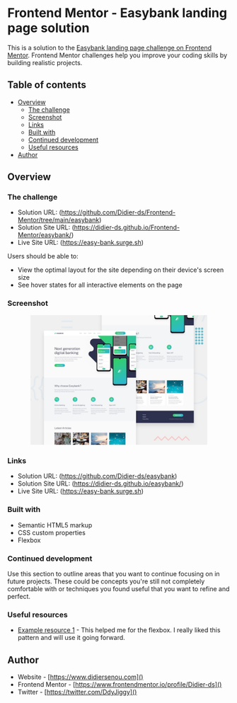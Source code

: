 # Frontend Mentor - Easybank landing page solution

This is a solution to the [Easybank landing page challenge on Frontend Mentor](https://www.frontendmentor.io/challenges/easybank-landing-page-WaUhkoDN). Frontend Mentor challenges help you improve your coding skills by building realistic projects. 

## Table of contents

- [Overview](#overview)
  - [The challenge](#the-challenge)
  - [Screenshot](#screenshot)
  - [Links](#links)
  - [Built with](#built-with)
  - [Continued development](#continued-development)
  - [Useful resources](#useful-resources)
- [Author](#author)


## Overview

### The challenge
- Solution URL: (https://github.com/Didier-ds/Frontend-Mentor/tree/main/easybank)
- Solution Site URL: (https://didier-ds.github.io/Frontend-Mentor/easybank/)
- Live Site URL: (https://easy-bank.surge.sh)

Users should be able to:

- View the optimal layout for the site depending on their device's screen size
- See hover states for all interactive elements on the page

### Screenshot
<div align="center">
    <img src="./desktop-preview.jpg" width="400px"</img> 
</div>

### Links

- Solution URL: (https://github.com/Didier-ds/easybank)
- Solution Site URL: (https://didier-ds.github.io/easybank/)
- Live Site URL: (https://easy-bank.surge.sh)


### Built with

- Semantic HTML5 markup
- CSS custom properties
- Flexbox

### Continued development

Use this section to outline areas that you want to continue focusing on in future projects. These could be concepts you're still not completely comfortable with or techniques you found useful that you want to refine and perfect.

### Useful resources

- [Example resource 1](https://css-tricks.com/snippets/css/a-guide-to-flexbox/) - This helped me for the flexbox. I really liked this pattern and will use it going forward.

## Author

- Website - [https://www.didiersenou.com]()
- Frontend Mentor - [https://www.frontendmentor.io/profile/Didier-ds]()
- Twitter - [https://twitter.com/DdyJiggy]()

